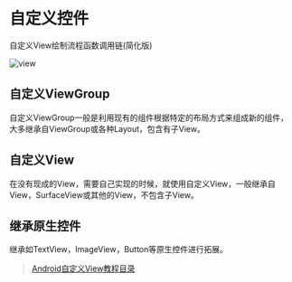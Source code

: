 # 自定义控件

自定义View绘制流程函数调用链(简化版)

![view](https://img.upyun.zzming.cn/android/zdy_view.jpg)

## 自定义ViewGroup

自定义ViewGroup一般是利用现有的组件根据特定的布局方式来组成新的组件，大多继承自ViewGroup或各种Layout，包含有子View。

## 自定义View

在没有现成的View，需要自己实现的时候，就使用自定义View，一般继承自View，SurfaceView或其他的View，不包含子View。

## 继承原生控件

继承如TextView，ImageView，Button等原生控件进行拓展。



> [Android自定义View教程目录](https://www.gcssloop.com/category/customview)